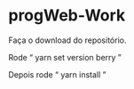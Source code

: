# progWeb-Work

Faça o download do repositório. 

Rode “ yarn set version berry ”

Depois rode “ yarn install ”
